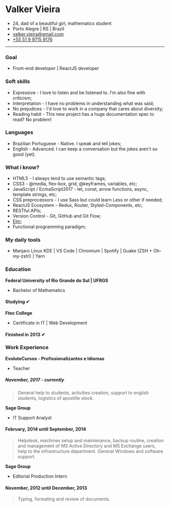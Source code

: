 # Valker Vieira

- 24, dad of a beautiful girl, mathematics student
- Porto Alegre | RS | Brazil
- valker.vieira@gmail.com
- [+55 51 9 9715 9176](https://api.whatsapp.com/send?phone=5551997159176)

---

### Goal

- Front-end developer | ReactJS developer

### Soft skills

- Expressive - I love to listen and be listened to. I'm also fine with criticism;
- Interpretation - I have no problems in understanding what was said;
- No prejudices - I'd love to work in a company that cares about diversity;
- Reading habit - This new project has a huge documentation spec to read? No problem!

### Languages

- Brazilian Portuguese - Native. I speak and tell jokes;
- English - Advanced. I can keep a conversation but the jokes aren't so good (yet).

### What i know?

- HTML5 - I always tend to use semantic tags;
- CSS3 - @media, flex-box, grid, @keyframes, variables, etc;
- JavaScript / EcmaScript2017 - let, const, arrow functions, async, template strings, etc;
- CSS preprocessors - I use Sass but could learn Less or other if needed;
- ReactJS Ecosystem - Redux, Router, Styled-Components, etc;
- RESTful APIs;
- Version Control - Git, GitHub and Git Flow;
- [Elm](https://elm-lang.org/);
- Functional programming paradigm;

### My daily tools

- Manjaro Linux KDE | VS Code | Chromium | Spotify | Guake (ZSH + Oh-my-zsh!) | Yarn

### Education

**Federal University of Rio Grande do Sul | UFRGS**

- Bachelor of Mathematics

#### Studying ✔

**Ftec College**

- Certificate in IT | Web Development

#### Finished in 2013 ✔

### Work Experience

**EvoluteCursos - Profissionalizantes e Idiomas**

- Teacher

##### November, 2017 - currently

> General help to students, activities creation, support to english students, logistics of apostille stock.

**Sage Group**

- IT Support Analyst

#### February, 2014 until September, 2014

> Helpdesk, machines setup and maintenance, backup routine, creation and management of MS Active Directory and MS Exchange users, help to the infrastructure department. General Windows and software support.

**Sage Group**

- Editorial Production Intern

#### November, 2012 until December, 2013

> Typing, formating and review of documents.
